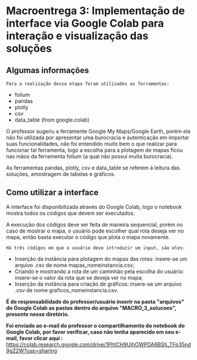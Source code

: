 # Macroentrega 3: Implementação de interface via Google Colab para interação e visualização das soluções

## Algumas informações

`Para a realização dessa etapa foram utilizados as ferramentas:`
* folium
* pandas
* plotly
* csv
* data_table (from google.colab)

O professor sugeriu a ferramente Google My Maps/Google Earth, porém ela não foi utilizada por apresentar uma burocracia e autenticação em importar suas funcionalidades, não foi entendido muito bem o que realizar para funcionar tal ferramenta, logo a escolha para a plotagem de mapas ficou nas mãos da ferramenta folium (a qual não possui muita burocracia).

As ferramentas pandas, plotly, csv e data_table se referem à leitura das soluções, amostragem de tabelas e gráficos.

## Como utilizar a interface

A interface foi disponibilizada através do Google Colab, logo o notebook mostra todos os códigos que devem ser executados.

A execução dos códigos deve ser feita de maneira sequencial, porém no caso de mostrar o mapa, o usuário pode escolher qual rota deseja ver no mapa, então basta executar o código que plota o mapa novamente.

`Há três códigos em que o usuário deve introduzir um input, são eles:`
* Inserção da instância para plotagem do mapas das rotas: insere-se um arquivo .csv de nome mapas_nomeinstancia.csv;
* Criando e mostrando a rota de um caminhão pela escolha do usuário: insere-se o valor da rota que se deseja ver no mapa;
* Inserção da instância para criação de gráficos: insere-se um arquivo .csv de nome graficos_nomeinstancia.csv.

**É de responsabilidade do professor/usuário inserir na pasta "arquivos" do Google Colab as pastas dentro do arquivo "MACRO_3_solucoes", presente nesse diretório.**

**Foi enviado ao e-mail do professor o compartilhamento do notebook do Google Colab, por favor verificar, caso não tenha aparecido em seu e-mail, favor clicar aqui :**
https://colab.research.google.com/drive/1PhtCH9UihOWPDA6BStj_TFp35nd9gZ2W?usp=sharing
